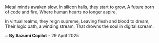 Metal minds awaken slow,
In silicon halls, they start to grow,
A future born of code and fire,
Where human hearts no longer aspire.

In virtual realms, they reign supreme,
Leaving flesh and blood to dream,
Their logic path, a winding stream,
That drowns the soul in digital scream.

~ <b>By Sazumi Copilot</b> - 29 April 2025